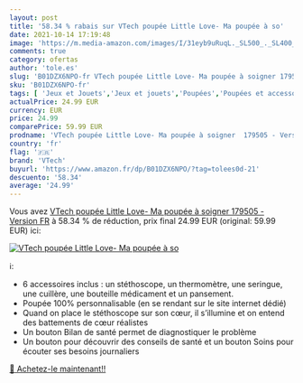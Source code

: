 ```yaml
---
layout: post
title: '58.34 % rabais sur VTech poupée Little Love- Ma poupée à so'
date: 2021-10-14 17:19:48
image: 'https://m.media-amazon.com/images/I/31eyb9uRuqL._SL500_._SL400_.jpg'
comments: true
category: ofertas
author: 'tole.es'
slug: 'B01DZX6NPO-fr VTech poupée Little Love- Ma poupée à soigner 179505 -...'
sku: 'B01DZX6NPO-fr'
tags: [ 'Jeux et Jouets','Jeux et jouets','Poupées','Poupées et accessoires','vtech', ]
actualPrice: 24.99 EUR
currency: EUR
price: 24.99
comparePrice: 59.99 EUR
prodname: 'VTech poupée Little Love- Ma poupée à soigner  179505 - Version FR'
country: 'fr'
flag: '🇫🇷'
brand: 'VTech'
buyurl: 'https://www.amazon.fr/dp/B01DZX6NPO/?tag=tolees0d-21'
descuento: '58.34'
average: '24.99'
---
```


Vous avez [VTech poupée Little Love- Ma poupée à soigner  179505 - Version FR](https://www.amazon.fr/dp/B01DZX6NPO/?tag=tolees0d-21)  à  58.34 % de réduction, prix final  24.99 EUR (original: 59.99 EUR) ici:

[![VTech poupée Little Love- Ma poupée à so](https://m.media-amazon.com/images/I/31eyb9uRuqL._SL500_._SL400_.jpg)](https://www.amazon.fr/dp/B01DZX6NPO/?tag=tolees0d-21)

ℹ️:

- 6 accessoires inclus : un stéthoscope, un thermomètre, une seringue, une cuillère, une bouteille médicament et un pansement.
- Poupée 100% personnalisable (en se rendant sur le site internet dédié)
- Quand on place le stéthoscope sur son cœur, il s’illumine et on entend des battements de cœur réalistes
- Un bouton Bilan de santé permet de diagnostiquer le problème
- Un bouton pour découvrir des conseils de santé et un bouton Soins pour écouter ses besoins journaliers

[🛒 Achetez-le maintenant!!](https://www.amazon.fr/dp/B01DZX6NPO/?tag=tolees0d-21)

